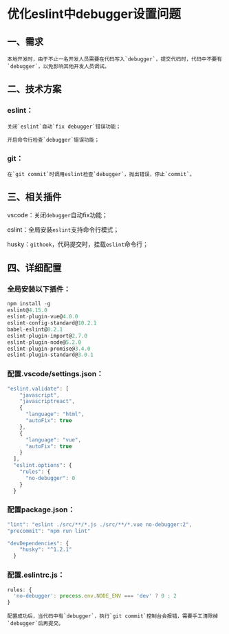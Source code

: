 # 优化eslint中debugger设置问题

## 一、需求

	本地开发时，由于不止一名开发人员需要在代码写入`debugger`，提交代码时，代码中不要有`debugger`，以免影响其他开发人员调试。

## 二、技术方案

### eslint：

	关闭`eslint`自动`fix debugger`错误功能；
	
	开启命令行检查`debugger`错误功能；



### git：

	在`git commit`时调用eslint检查`debugger`，抛出错误，停止`commit`。

## 三、相关插件

vscode：关闭`debugger`自动fix功能；

eslint：全局安装`eslint`支持命令行模式；

husky：`githook`，代码提交时，挂载`eslint`命令行；

## 四、详细配置

### 全局安装以下插件：

```javascript
npm install -g 
eslint@4.15.0
eslint-plugin-vue@4.0.0
eslint-config-standard@10.2.1
babel-eslint@8.2.1
eslint-plugin-import@2.7.0
eslint-plugin-node@5.2.0
eslint-plugin-promise@3.4.0
eslint-plugin-standard@3.0.1
```

### 配置.vscode/settings.json：

```javascript
"eslint.validate": [
    "javascript",
    "javascriptreact",
    {
      "language": "html",
      "autoFix": true
    },
    {
      "language": "vue",
      "autoFix": true
    }
  ],
  "eslint.options": {
    "rules": {
      "no-debugger": 0
    }
  }
```

### 配置package.json：

```javascript
"lint": "eslint ./src/**/*.js ./src/**/*.vue no-debugger:2",
"precommit": "npm run lint"

"devDependencies": {
    "husky": "^1.2.1"
  }
```

### 配置.eslintrc.js：

```javascript
rules: {
  'no-debugger': process.env.NODE_ENV === 'dev' ? 0 : 2
}
```

	配置成功后，当代码中有`debugger`，执行`git commit`控制台会报错，需要手工清除掉`debugger`后再提交。
